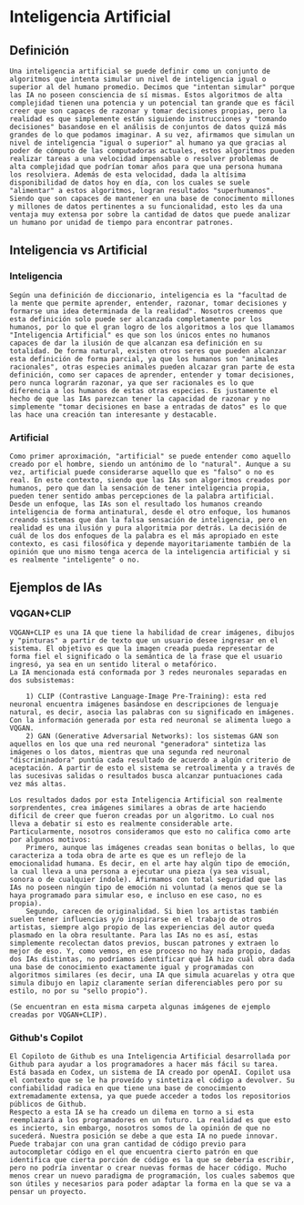 # Inteligencia Artificial 

## Definición

    Una inteligencia artificial se puede definir como un conjunto de algoritmos que intenta simular un nivel de inteligencia igual o superior al del humano promedio. Decimos que "intentan simular" porque las IA no poseen consciencia de sí mismas. Estos algoritmos de alta complejidad tienen una potencia y un potencial tan grande que es fácil creer que son capaces de razonar y tomar decisiones propias, pero la realidad es que simplemente están siguiendo instrucciones y "tomando decisiones" basandose en el análisis de conjuntos de datos quizá más grandes de lo que podamos imaginar. A su vez, afirmamos que simulan un nivel de inteligencia "igual o superior" al humano ya que gracias al poder de cómputo de las computadoras actuales, estos algoritmos pueden realizar tareas a una velocidad impensable o resolver problemas de alta complejidad que podrían tomar años para que una persona humana los resolviera. Además de esta velocidad, dada la altísima disponibilidad de datos hoy en día, con los cuales se suele "alimentar" a estos algoritmos, logran resultados "superhumanos". Siendo que son capaces de mantener en una base de conocimento millones y millones de datos pertinentes a su funcionalidad, esto les da una ventaja muy extensa por sobre la cantidad de datos que puede analizar un humano por unidad de tiempo para encontrar patrones.

## Inteligencia vs Artificial

### Inteligencia

    Según una definición de diccionario, inteligencia es la "facultad de la mente que permite aprender, entender, razonar, tomar decisiones y formarse una idea determinada de la realidad". Nosotros creemos que esta definición solo puede ser alcanzada completamente por los humanos, por lo que el gran logro de los algoritmos a los que llamamos "Inteligencia Artificial" es que son los únicos entes no humanos capaces de dar la ilusión de que alcanzan esa definición en su totalidad. De forma natural, existen otros seres que pueden alcanzar esta definición de forma parcial, ya que los humanos son "animales racionales", otras especies animales pueden alcazar gran parte de esta definición, como ser capaces de aprender, entender y tomar decisiones, pero nunca lograrán razonar, ya que ser racionales es lo que diferencia a los humanos de estas otras especies. Es justamente el hecho de que las IAs parezcan tener la capacidad de razonar y no simplemente "tomar decisiones en base a entradas de datos" es lo que las hace una creación tan interesante y destacable.

### Artificial

    Como primer aproximación, "artificial" se puede entender como aquello creado por el hombre, siendo un antónimo de lo "natural". Aunque a su vez, artificial puede considerarse aquello que es "falso" o no es real. En este contexto, siendo que las IAs son algoritmos creados por humanos, pero que dan la sensación de tener inteligencia propia, pueden tener sentido ambas percepciones de la palabra artificial. Desde un enfoque, las IAs son el resultado los humanos creando inteligencia de forma antinatural, desde el otro enfoque, los humanos creando sistemas que dan la falsa sensación de inteligencia, pero en realidad es una ilusión y pura algoritmia por detrás. La decisión de cuál de los dos enfoques de la palabra es el más apropiado en este contexto, es casi filosófica y depende mayoritariamente también de la opinión que uno mismo tenga acerca de la inteligencia artificial y si es realmente "inteligente" o no. 

## Ejemplos de IAs

### VQGAN+CLIP

    VQGAN+CLIP es una IA que tiene la habilidad de crear imágenes, dibujos y "pinturas" a partir de texto que un usuario desee ingresar en el sistema. El objetivo es que la imagen creada pueda representar de forma fiel el significado o la semántica de la frase que el usuario ingresó, ya sea en un sentido literal o metafórico. 
    La IA mencionada está conformada por 3 redes neuronales separadas en dos subsistemas:
        
        1) CLIP (Contrastive Language-Image Pre-Training): esta red neuronal encuentra imágenes basándose en descripciones de lenguaje natural, es decir, asocia las palabras con su significado en imágenes. Con la información generada por esta red neuronal se alimenta luego a VQGAN.
		2) GAN (Generative Adversarial Networks): los sistemas GAN son aquellos en los que una red neuronal "generadora" sintetiza las imágenes o los datos, mientras que una segunda red neuronal "discriminadora" puntúa cada resultado de acuerdo a algún criterio de aceptación. A partir de esto el sistema se retroalimenta y a través de las sucesivas salidas o resultados busca alcanzar puntuaciones cada vez más altas.
		
	Los resultados dados por esta Inteligencia Artificial son realmente sorprendentes, crea imágenes similares a obras de arte haciendo difícil de creer que fueron creadas por un algoritmo. Lo cual nos lleva a debatir si esto es realmente considerable arte. Particularmente, nosotros consideramos que esto no califica como arte por algunos motivos:
		Primero, aunque las imágenes creadas sean bonitas o bellas, lo que caracteriza a toda obra de arte es que es un reflejo de la emocionalidad humana. Es decir, en el arte hay algún tipo de emoción, la cual lleva a una persona a ejecutar una pieza (ya sea visual, sonora o de cualquier índole). Afirmamos con total seguridad que las IAs no poseen ningún tipo de emoción ni voluntad (a menos que se la haya programado para simular eso, e incluso en ese caso, no es propia). 
		Segundo, carecen de originalidad. Si bien los artistas también suelen tener influencias y/o inspirarse en el trabajo de otros artistas, siempre algo propio de las experiencias del autor queda plasmado en la obra resultante. Para las IAs no es así, estas simplemente recolectan datos previos, buscan patrones y extraen lo mejor de eso. Y, como vemos, en ese proceso no hay nada propio, dadas dos IAs distintas, no podríamos identificar qué IA hizo cuál obra dada una base de conocimiento exactamente igual y programadas con algoritmos similares (es decir, una IA que simula acuarelas y otra que simula dibujo en lapiz claramente serían diferenciables pero por su estilo, no por su "sello propio").

    (Se encuentran en esta misma carpeta algunas imágenes de ejemplo creadas por VQGAN+CLIP).

### Github's Copilot

	El Copiloto de Github es una Inteligencia Artificial desarrollada por Github para ayudar a los programadores a hacer más fácil su tarea. Está basada en Codex, un sistema de IA creado por openAI. Copilot usa el contexto que se le ha proveído y sintetiza el código a devolver. Su confiabilidad radica en que tiene una base de conocimiento extremadamente extensa, ya que puede acceder a todos los repositorios públicos de Github. 
	Respecto a esta IA se ha creado un dilema en torno a si esta reemplazará a los programadores en un futuro. La realidad es que esto es incierto, sin embargo, nosotros somos de la opinión de que no sucederá. Nuestra posición se debe a que esta IA no puede innovar. Puede trabajar con una gran cantidad de código previo para autocompletar código en el que encuentra cierto patrón en que identifica que cierta porción de código es la que se debería escribir, pero no podría inventar o crear nuevas formas de hacer código. Mucho menos crear un nuevo paradigma de programación, los cuales sabemos que son útiles y necesarios para poder adaptar la forma en la que se va a pensar un proyecto. 

